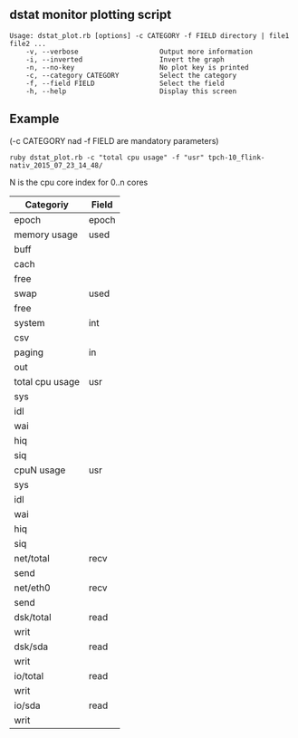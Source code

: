 ## dstat monitor plotting script

```
Usage: dstat_plot.rb [options] -c CATEGORY -f FIELD directory | file1 file2 ...
    -v, --verbose                    Output more information
    -i, --inverted                   Invert the graph
    -n, --no-key                     No plot key is printed
    -c, --category CATEGORY          Select the category
    -f, --field FIELD                Select the field
    -h, --help                       Display this screen
```

## Example

(-c CATEGORY nad -f FIELD are mandatory parameters)

```
ruby dstat_plot.rb -c "total cpu usage" -f "usr" tpch-10_flink-nativ_2015_07_23_14_48/
```

N is the cpu core index for 0..n cores

Categoriy | Field
----------|------
epoch | epoch
memory usage | used
| buff
| cach
| free
swap | used
|free
system | int
|csv
paging | in
|out
total cpu usage | usr
| sys
| idl
| wai
| hiq
| siq
cpuN usage | usr
| sys
| idl
| wai
| hiq
| siq
net/total | recv
| send
net/eth0 | recv
| send
dsk/total | read
| writ
dsk/sda | read
| writ
io/total | read
| writ
io/sda | read
| writ
